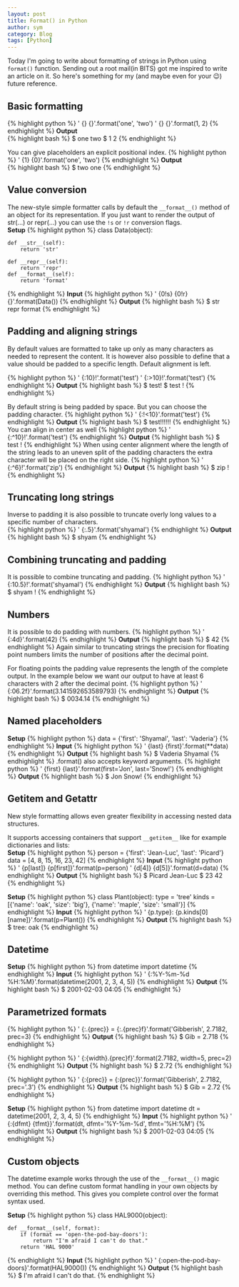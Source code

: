 ```yaml
---
layout: post
title: Format() in Python
author: sym
category: Blog
tags: [Python]
---
```


Today I'm going to write about formatting of strings in Python using `format()` function. 
Sending out a root mail(in BITS) got me inspired to write an article on it. So here's something for my (and maybe even for your :wink:) future reference.
## Basic formatting
{% highlight python %}
' {} {}'.format('one', 'two')
' {} {}'.format(1, 2)
{% endhighlight %}
**Output**  
{% highlight bash %}
$ one two
$ 1 2
{% endhighlight %}

You can give placeholders an explicit positional index.
{% highlight python %}
' {1} {0}'.format('one', 'two')
{% endhighlight %}
**Output**  
{% highlight bash %}
$ two one
{% endhighlight %}

## Value conversion
The new-style simple formatter calls by default the `__format__()` 
method of an object for its representation. 
If you just want to render the output of str(...) 
or repr(...) you can use the `!s` or `!r` conversion flags.  
**Setup**
{% highlight python %}
class Data(object):

    def __str__(self):
        return 'str'

    def __repr__(self):
        return 'repr'
    def __format__(self):
        return 'format'
{% endhighlight %}
**Input**
{% highlight python %}
' {0!s} {0!r} {}'.format(Data())
{% endhighlight %}
**Output**
{% highlight bash %}
$ str repr format
{% endhighlight %}

## Padding and aligning strings
By default values are formatted to take up only as 
many characters as needed to represent the content. 
It is however also possible to define that a value 
should be padded to a specific length.
Default alignment is left.

{% highlight python %}
' {:10}!'.format('test')
' {:>10}!'.format('test')
{% endhighlight %}
**Output**
{% highlight bash %}
$       test!
$ test      !
{% endhighlight %}

By default string is being padded by space. 
But you can choose the padding character.
{% highlight python %}
' {:!<10}'.format('test')
{% endhighlight %}
**Output**
{% highlight bash %}
$ test!!!!!!
{% endhighlight %}
You can align in center as well
{% highlight python %}
' {:^10}!'.format('test')
{% endhighlight %}
**Output**
{% highlight bash %}
$    test   !
{% endhighlight %}
When using center alignment where the length of the 
string leads to an uneven split of the padding 
characters the extra character will be placed on the 
right side.
{% highlight python %}
' {:^6}!'.format('zip')
{% endhighlight %}
**Output**
{% highlight bash %}
$  zip  !
{% endhighlight %}

## Truncating long strings
Inverse to padding it is also possible to truncate overly long values to a specific number of characters.  
{% highlight python %}
' {:.5}'.format('shyamal')
{% endhighlight %}
**Output**
{% highlight bash %}
$ shyam
{% endhighlight %}

## Combining truncating and padding
It is possible to combine truncating and padding.
{% highlight python %}
' {:10.5}!'.format('shyamal')
{% endhighlight %}
**Output**
{% highlight bash %}
$ shyam     !
{% endhighlight %}

## Numbers
It is possible to do padding with numbers.
{% highlight python %}
' {:4d}'.format(42)
{% endhighlight %}
**Output**
{% highlight bash %}
$   42
{% endhighlight %}
Again similar to truncating strings the precision for floating point numbers limits the number of positions after the decimal point.

For floating points the padding value represents the length of the complete output. In the example below we want our output to have at least 6 characters with 2 after the decimal point.
{% highlight python %}
' {:06.2f}'.format(3.141592653589793)
{% endhighlight %}
**Output**
{% highlight bash %}
$ 0034.14
{% endhighlight %}

## Named placeholders

**Setup**
{% highlight python %}
data = {'first': 'Shyamal', 'last': 'Vaderia'}
{% endhighlight %}
**Input**
{% highlight python %}
' {last} {first}'.format(**data)
{% endhighlight %}
**Output**
{% highlight bash %}
$ Vaderia Shyamal
{% endhighlight %}
.format() also accepts keyword arguments.
{% highlight python %}
' {first} {last}'.format(first='Jon', last='Snow!')
{% endhighlight %}
**Output**
{% highlight bash %}
$ Jon Snow!
{% endhighlight %}

## Getitem and Getattr

New style formatting allows even greater flexibility in accessing nested data structures.

It supports accessing containers that support `__getitem__` like for example dictionaries and lists:  
**Setup**
{% highlight python %}
person = {'first': 'Jean-Luc', 'last': 'Picard'}
data = [4, 8, 15, 16, 23, 42]
{% endhighlight %}
**Input**
{% highlight python %}
' {p[last]} {p[first]}'.format(p=person)
' {d[4]} {d[5]}'.format(d=data)
{% endhighlight %}
**Output**
{% highlight bash %}
$ Picard Jean-Luc
$ 23 42
{% endhighlight %}

**Setup**
{% highlight python %}
class Plant(object):
    type = 'tree'
    kinds = [{'name': 'oak', 'size': 'big'}, {'name': 'maple', 'size': 'small'}]
{% endhighlight %}
**Input**
{% highlight python %}
' {p.type}: {p.kinds[0][name]}'.format(p=Plant())
{% endhighlight %}
**Output**
{% highlight bash %}
$ tree: oak
{% endhighlight %}

## Datetime

**Setup**
{% highlight python %}
from datetime import datetime
{% endhighlight %}
**Input**
{% highlight python %}
' {:%Y-%m-%d %H:%M}'.format(datetime(2001, 2, 3, 4, 5))
{% endhighlight %}
**Output**
{% highlight bash %}
$ 2001-02-03 04:05
{% endhighlight %}

## Parametrized formats

{% highlight python %}
' {:.{prec}} = {:.{prec}f}'.format('Gibberish', 2.7182, prec=3)
{% endhighlight %}
**Output**
{% highlight bash %}
$ Gib = 2.718
{% endhighlight %}

{% highlight python %}
' {:{width}.{prec}f}'.format(2.7182, width=5, prec=2)
{% endhighlight %}
**Output**
{% highlight bash %}
$  2.72
{% endhighlight %}

{% highlight python %}
' {:{prec}} = {:{prec}}'.format('Gibberish', 2.7182, prec='.3')
{% endhighlight %}
**Output**
{% highlight bash %}
$ Gib = 2.72
{% endhighlight %}

**Setup**
{% highlight python %}
from datetime import datetime
dt = datetime(2001, 2, 3, 4, 5)
{% endhighlight %}
**Input**
{% highlight python %}
' {:{dfmt} {tfmt}}'.format(dt, dfmt='%Y-%m-%d', tfmt='%H:%M')
{% endhighlight %}
**Output**
{% highlight bash %}
$ 2001-02-03 04:05
{% endhighlight %}

## Custom objects
The datetime example works through the use of the `__format__()` magic method. You can define custom format handling in your own objects by overriding this method. This gives you complete control over the format syntax used.

**Setup**
{% highlight python %}
class HAL9000(object):

    def __format__(self, format):
        if (format == 'open-the-pod-bay-doors'):
            return "I'm afraid I can't do that."
        return 'HAL 9000'
{% endhighlight %}
**Input**
{% highlight python %}
' {:open-the-pod-bay-doors}'.format(HAL9000())
{% endhighlight %}
**Output**
{% highlight bash %}
$ I'm afraid I can't do that.
{% endhighlight %}


